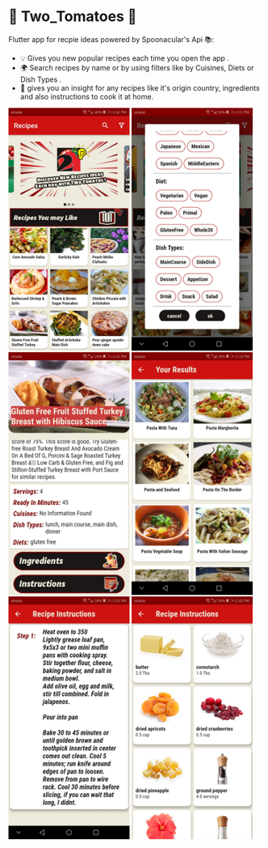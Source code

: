 # :tomato: Two_Tomatoes :tomato:
 Flutter app for recpie ideas powered by Spoonacular's Api :books::
 - :bulb: Gives you new popular recipes each time you open the app .
 - :earth_africa: Search recipes by name or by using filters like by Cuisines, Diets or Dish Types .
 -  :spaghetti: gives you an insight for any recipes like it's origin country, ingredients and also instructions to cook it at home. 
  
 <img src="./screenshots/1.jpg" width="240" height="480">   <img src="./screenshots/2.jpg" width="240" height="480">   <img src="./screenshots/3.jpg" width="240" height="480">  <img src="./screenshots/4.jpg" width="240" height="480">   <img src="./screenshots/5.jpg" width="240" height="480">   <img src="./screenshots/6.jpg" width="240" height="480"> 
